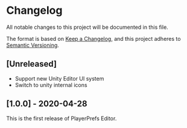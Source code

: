 # Changelog
All notable changes to this project will be documented in this file.

The format is based on [Keep a Changelog](https://keepachangelog.com/en/1.0.0/),
and this project adheres to [Semantic Versioning](https://semver.org/spec/v2.0.0.html).

## [Unreleased]
- Support new Unity Editor UI system
- Switch to unity internal icons

## [1.0.0] - 2020-04-28
This is the first release of PlayerPrefs Editor.